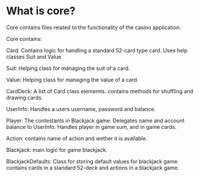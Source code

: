 # What is core?
Core contains files related to the functionality of the casino application.

Core contains:

Card: Contains logic for handling a standard 52-card type card. Uses help classes Suit and Value

Suit: Helping class for managing the suit of a card. 

Value: Helping class for managing the value of a card.

CardDeck: A list of Card class elememts. contains methods for shuffling and drawing cards.

UserInfo: Handles a users username, password and balance.

Player: The contestants in Blackjack game. Delegates name and account balance to UserInfo. Handles player in game sum, and in game cards. 

Action: contains name of action and wether it is available.

Blackjack: main logic for game blackjack.

BlackjackDefaults: Class for storing default values for blackjack game. contains cards in a standard 52-deck and actions in a blackjack game. 



